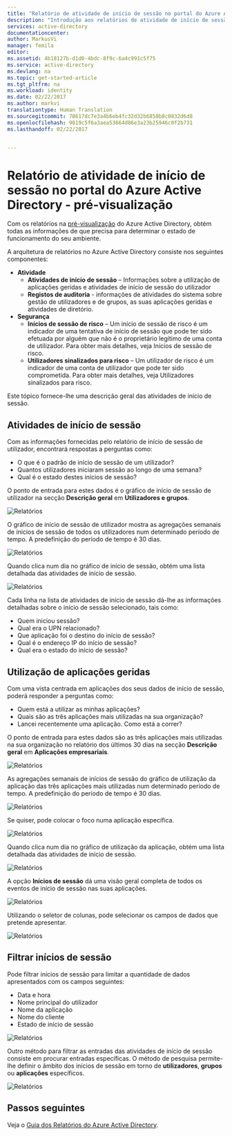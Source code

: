 ```yaml
---
title: "Relatório de atividade de início de sessão no portal do Azure Active Directory - pré-visualização| Microsoft Docs"
description: "Introdução aos relatórios de atividade de início de sessão na pré-visualização do portal do Azure Active Directory"
services: active-directory
documentationcenter: 
author: MarkusVi
manager: femila
editor: 
ms.assetid: 4b18127b-d1d0-4bdc-8f9c-6a4c991c5f75
ms.service: active-directory
ms.devlang: na
ms.topic: get-started-article
ms.tgt_pltfrm: na
ms.workload: identity
ms.date: 02/22/2017
ms.author: markvi
translationtype: Human Translation
ms.sourcegitcommit: 78617dc7e3a4b6eb4fc32d32b6850b8c0832d6d8
ms.openlocfilehash: 9819c5f6a3aea53664d86e3a23b25946c0f2b731
ms.lasthandoff: 02/22/2017


---
```

# <a name="sign-in-activity-reports-in-the-azure-active-directory-portal---preview"></a>Relatório de atividade de início de sessão no portal do Azure Active Directory - pré-visualização

Com os relatórios na [pré-visualização](active-directory-preview-explainer.md) do Azure Active Directory, obtém todas as informações de que precisa para determinar o estado de funcionamento do seu ambiente.

A arquitetura de relatórios no Azure Active Directory consiste nos seguintes componentes:

- **Atividade** 
    - **Atividades de início de sessão** – Informações sobre a utilização de aplicações geridas e atividades de início de sessão do utilizador
    - **Registos de auditoria** - informações de atividades do sistema sobre gestão de utilizadores e de grupos, as suas aplicações geridas e atividades de diretório.
- **Segurança** 
    - **Inícios de sessão de risco** – Um início de sessão de risco é um indicador de uma tentativa de início de sessão que pode ter sido efetuada por alguém que não é o proprietário legítimo de uma conta de utilizador. Para obter mais detalhes, veja Inícios de sessão de risco.
    - **Utilizadores sinalizados para risco** – Um utilizador de risco é um indicador de uma conta de utilizador que pode ter sido comprometida. Para obter mais detalhes, veja Utilizadores sinalizados para risco.

Este tópico fornece-lhe uma descrição geral das atividades de início de sessão.

## <a name="signs-in-activities"></a>Atividades de início de sessão

Com as informações fornecidas pelo relatório de início de sessão de utilizador, encontrará respostas a perguntas como:

* O que é o padrão de início de sessão de um utilizador?
* Quantos utilizadores iniciaram sessão ao longo de uma semana?
* Qual é o estado destes inícios de sessão?

O ponto de entrada para estes dados é o gráfico de início de sessão de utilizador na secção **Descrição geral** em **Utilizadores e grupos**.

 ![Relatórios](./media/active-directory-reporting-activity-sign-ins/05.png "Relatórios")

O gráfico de início de sessão de utilizador mostra as agregações semanais de inícios de sessão de todos os utilizadores num determinado período de tempo. A predefinição do período de tempo é 30 dias.

![Relatórios](./media/active-directory-reporting-activity-sign-ins/02.png "Relatórios")

Quando clica num dia no gráfico de início de sessão, obtém uma lista detalhada das atividades de início de sessão.

![Relatórios](./media/active-directory-reporting-activity-sign-ins/03.png "Relatórios")

Cada linha na lista de atividades de início de sessão dá-lhe as informações detalhadas sobre o início de sessão selecionado, tais como:

* Quem iniciou sessão?
* Qual era o UPN relacionado?
* Que aplicação foi o destino do início de sessão?
* Qual é o endereço IP do início de sessão?
* Qual era o estado do início de sessão?

## <a name="usage-of-managed-applications"></a>Utilização de aplicações geridas

Com uma vista centrada em aplicações dos seus dados de início de sessão, poderá responder a perguntas como:

* Quem está a utilizar as minhas aplicações?
* Quais são as três aplicações mais utilizadas na sua organização?
* Lancei recentemente uma aplicação. Como está a correr?

O ponto de entrada para estes dados são as três aplicações mais utilizadas na sua organização no relatório dos últimos 30 dias na secção **Descrição geral** em **Aplicações empresariais**.

 ![Relatórios](./media/active-directory-reporting-activity-sign-ins/06.png "Relatórios")

As agregações semanais de inícios de sessão do gráfico de utilização da aplicação das três aplicações mais utilizadas num determinado período de tempo. A predefinição do período de tempo é 30 dias.

![Relatórios](./media/active-directory-reporting-activity-sign-ins/78.png "Relatórios")

Se quiser, pode colocar o foco numa aplicação específica.

![Relatórios](./media/active-directory-reporting-activity-sign-ins/single_spp_usage_graph.png "Relatórios")

Quando clica num dia no gráfico de utilização da aplicação, obtém uma lista detalhada das atividades de início de sessão.

![Relatórios](./media/active-directory-reporting-activity-sign-ins/top_app_sign_ins.png "Relatórios")

A opção **Inícios de sessão** dá uma visão geral completa de todos os eventos de início de sessão nas suas aplicações.

![Relatórios](./media/active-directory-reporting-activity-sign-ins/85.png "Relatórios")

Utilizando o seletor de colunas, pode selecionar os campos de dados que pretende apresentar.

![Relatórios](./media/active-directory-reporting-activity-sign-ins/column_chooser.png "Relatórios")

## <a name="filtering-sign-ins"></a>Filtrar inícios de sessão
Pode filtrar inícios de sessão para limitar a quantidade de dados apresentados com os campos seguintes:

* Data e hora 
* Nome principal do utilizador
* Nome da aplicação
* Nome do cliente
* Estado de início de sessão

![Relatórios](./media/active-directory-reporting-activity-sign-ins/293.png "Relatórios")

Outro método para filtrar as entradas das atividades de início de sessão consiste em procurar entradas específicas.
O método de pesquisa permite-lhe definir o âmbito dos inícios de sessão em torno de **utilizadores**, **grupos** ou **aplicações** específicos.

![Relatórios](./media/active-directory-reporting-activity-sign-ins/84.png "Relatórios")


## <a name="next-steps"></a>Passos seguintes
Veja o [Guia dos Relatórios do Azure Active Directory](active-directory-reporting-guide.md).



